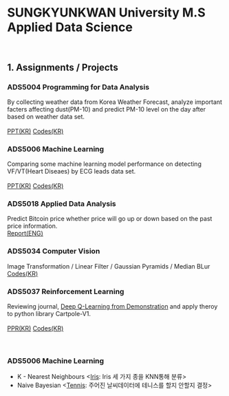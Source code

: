 # SUNGKYUNKWAN University M.S Applied Data Science  <br/><br/>

## 1. Assignments / Projects
### ADS5004 Programming for Data Analysis
By collecting weather data from Korea Weather Forecast, analyze important facters affecting dust(PM-10) and predict PM-10 level on the day after based on weather data set.<br/><br/>
[PPT(KR)](https://github.com/Hanbi-Kim/SKKU-Applied-Data-Science/blob/main/ADS5004_%EB%8D%B0%EC%9D%B4%ED%84%B0%EB%B6%84%EC%84%9D%EC%96%B8%EC%96%B4/ADS5004_%EB%8D%B0%EC%9D%B4%ED%84%B0%EB%B6%84%EC%84%9D%EC%96%B8%EC%96%B4_%EA%B8%B0%EB%A7%90%ED%94%84%EB%A1%9C%EC%A0%9D%ED%8A%B8.pdf)
[Codes(KR)](https://github.com/Hanbi-Kim/SKKU-Applied-Data-Science/blob/main/ADS5004_%EB%8D%B0%EC%9D%B4%ED%84%B0%EB%B6%84%EC%84%9D%EC%96%B8%EC%96%B4/ADS5004_%EB%8D%B0%EC%9D%B4%ED%84%B0%EB%B6%84%EC%84%9D%EC%96%B8%EC%96%B4_%EA%B8%B0%EB%A7%90%ED%94%84%EB%A1%9C%EC%A0%9D%ED%8A%B8.ipynb)<br/>

### ADS5006 Machine Learning 
Comparing some machine learning model performance on detecting VF/VT(Heart Diseaes) by ECG leads data set.<br/><br/>
[PPT(KR)](https://github.com/Hanbi-Kim/SKKU-Applied-Data-Science/blob/main/ADS5006_%EA%B8%B0%EA%B3%84%ED%95%99%EC%8A%B5%ED%8A%B9%EB%A1%A0/ADS5006_%EA%B8%B0%EB%A7%90%EA%B3%BC%EC%A0%9C_%EB%B6%80%EC%A0%95%EB%A7%A5%ED%8C%90%EB%B3%84%ED%95%98%EA%B8%B0_%EA%B9%80%ED%95%9C%EB%B9%84.pdf)
[Codes(KR)](https://github.com/Hanbi-Kim/SKKU-Applied-Data-Science/blob/main/ADS5006_%EA%B8%B0%EA%B3%84%ED%95%99%EC%8A%B5%ED%8A%B9%EB%A1%A0/ADS5006_%EA%B8%B0%EB%A7%90%EA%B3%BC%EC%A0%9C_%EB%B6%80%EC%A0%95%EB%A7%A5%ED%8C%90%EB%B3%84%ED%95%98%EA%B8%B0_%EA%B9%80%ED%95%9C%EB%B9%84.ipynb)<br/>

### ADS5018 Applied Data Analysis
Predict Bitcoin price whether price will go up or down based on the past price information.<br/>
[Report(ENG)](
https://github.com/Hanbi-Kim/SKKU-Applied-Data-Science/blob/main/ADS5018_%EC%9D%91%EC%9A%A9%EB%8D%B0%EC%9D%B4%ED%84%B0%EB%B6%84%EC%84%9D/BTC%20Time%20Series%20Analysis%20with%20Machine%20Learning.pdf)

### ADS5034 Computer Vision
Image Transformation / Linear Filter / Gaussian Pyramids / Median BLur<br/>
[Codes(KR)](
https://github.com/Hanbi-Kim/SKKU-Applied-Data-Science/blob/main/ADS5034_%EC%BB%B4%ED%93%A8%ED%84%B0%EB%B9%84%EC%A0%84/ADS5034_Homework01/ADS5034_Homework01.ipynb)

### ADS5037 Reinforcement Learning
Reviewing journal, [Deep Q-Learning from Demonstration](https://arxiv.org/pdf/1704.03732.pdf) and apply theroy to python library Cartpole-V1.<br/><br/>
[PPR(KR)](https://github.com/Hanbi-Kim/SKKU-Applied-Data-Science/blob/main/ADS5037_%EA%B0%95%ED%99%94%ED%95%99%EC%8A%B5/ADS5037_%EA%B0%95%ED%99%94%ED%95%99%EC%8A%B5_%EA%B8%B0%EB%A7%90%EA%B3%BC%EC%A0%9C_%EA%B9%80%ED%95%9C%EB%B9%84.pdf)
[Codes(KR)](https://github.com/Hanbi-Kim/SKKU-Applied-Data-Science/blob/main/ADS5037_%EA%B0%95%ED%99%94%ED%95%99%EC%8A%B5/agent_1.py)<br/>
<br/>
<br/>



### ADS5006 Machine Learning
- K - Nearest Neighbours <[Iris](https://github.com/Hanbi-Kim/SKKU-Applied-Data-Science/blob/main/ADS5006_%EA%B8%B0%EA%B3%84%ED%95%99%EC%8A%B5%ED%8A%B9%EB%A1%A0/Iris_KNN.ipynb): Iris 세 가지 종을 KNN통해 분류>
- Naive Bayesian <[Tennis](https://github.com/Hanbi-Kim/SKKU-Applied-Data-Science/blob/main/ADS5006_%EA%B8%B0%EA%B3%84%ED%95%99%EC%8A%B5%ED%8A%B9%EB%A1%A0/ADS5006_Tennis_GNB.ipynb): 주어진 날씨데이터에 테니스를 할지 안할지 결정>


